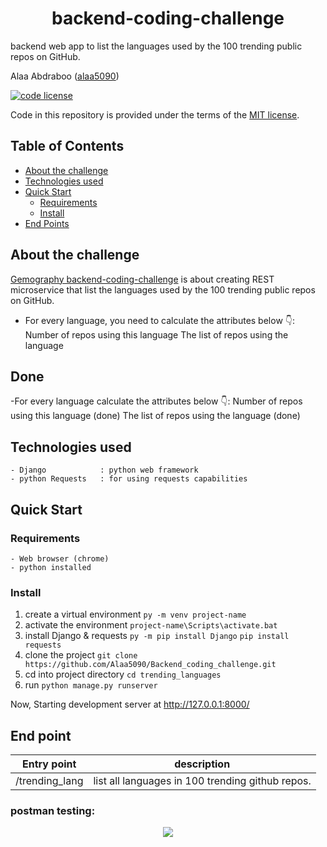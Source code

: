<h1  align="center">backend-coding-challenge</h1>
backend web app to list the languages used by the 100 trending public repos on GitHub.




Alaa Abdraboo ([alaa5090](https://github.com/Alaa5090))

[![code license](https://img.shields.io/badge/code%20license-MIT-blue.svg?longCache=true&style=for-the-badge)](https://choosealicense.com/licenses/mit/)

Code in this repository is provided under the terms of the [MIT license](https://choosealicense.com/licenses/mit/).

## Table of Contents <!-- omit in toc -->

- [About the challenge](#about-the-challenge)
- [Technologies used](Technologies-used)
- [Quick Start](#Quick-Start)
  - [Requirements](#requirements)
  - [Install](#Install)
- [End Points](#Entry-points)


## About the challenge

[Gemography backend-coding-challenge](https://github.com/gemography/backend-coding-challenge/blob/master/README.md) is about creating REST microservice that list the languages used by the 100 trending public repos on GitHub.
- For every language, you need to calculate the attributes below 👇:
    Number of repos using this language
    The list of repos using the language



## Done
-For every language calculate the attributes below 👇:
    Number of repos using this language  (done)
    The list of repos using the language (done)

## Technologies used

	- Django			: python web framework
	- python Requests 	: for using requests capabilities
	

## Quick Start

### Requirements
	- Web browser (chrome)
    - python installed
### Install
1. create a virtual environment
    `py -m venv project-name`
2. activate the environment
    `project-name\Scripts\activate.bat`
3. install Django & requests
    `py -m pip install Django`
    `pip install requests`
4. clone the project
	`git clone https://github.com/Alaa5090/Backend_coding_challenge.git`
5. cd into project directory
	`cd trending_languages`
6. run 
    `python manage.py runserver`

Now, Starting development server at http://127.0.0.1:8000/

## End point
| Entry point   | description|
|-------------  |-----------|
|/trending_lang | list all languages in 100 trending github repos.

### postman testing:

<p align="center"> <img src="./trending_laguages.PNG"> </p>
